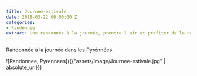 ```yaml
---
title: Journee-estivale
date: 2018-03-22 00:00:00 Z
categories:
- Randonnee
extract: Une randonnée à la journée, prendre l'air et profiter de la nature
---
```


Randonnée à la journée dans les Pyrénnées.

![Randonnee, Pyrennees]({{"assets/image/Journee-estivale.jpg" | absolute_url}})